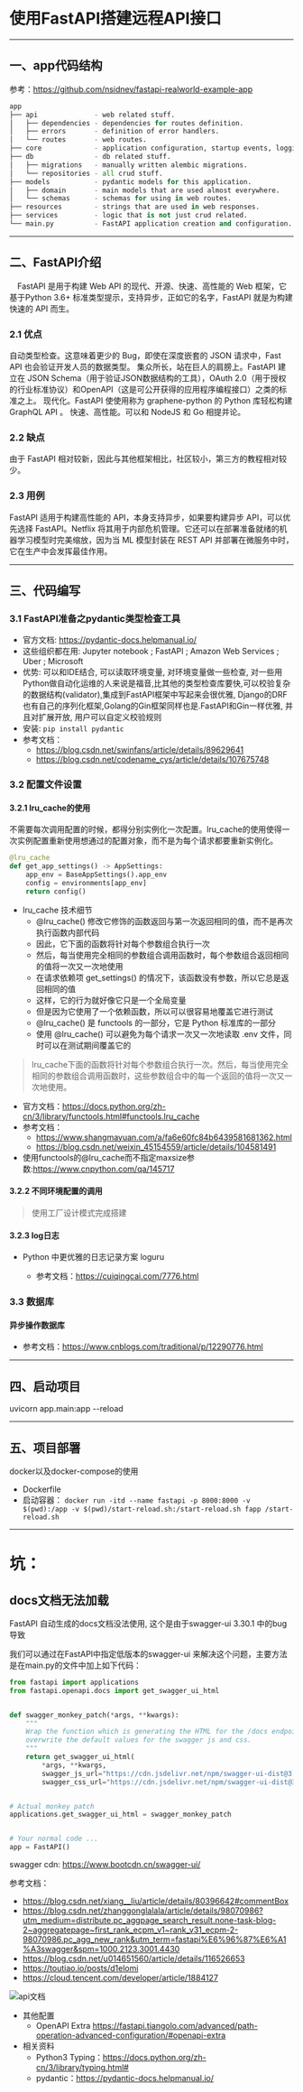 # 使用FastAPI搭建远程API接口
---
## 一、app代码结构
参考：https://github.com/nsidnev/fastapi-realworld-example-app
```python
app
├── api              - web related stuff.
│   ├── dependencies - dependencies for routes definition.
│   ├── errors       - definition of error handlers.
│   └── routes       - web routes.
├── core             - application configuration, startup events, logging.
├── db               - db related stuff.
│   ├── migrations   - manually written alembic migrations.
│   └── repositories - all crud stuff.
├── models           - pydantic models for this application.
│   ├── domain       - main models that are used almost everywhere.
│   └── schemas      - schemas for using in web routes.
├── resources        - strings that are used in web responses.
├── services         - logic that is not just crud related.
└── main.py          - FastAPI application creation and configuration.
```
---
## 二、FastAPI介绍
　FastAPI 是用于构建 Web API 的现代、开源、快速、高性能的 Web 框架，它基于Python 3.6+ 标准类型提示，支持异步，正如它的名字，FastAPI 就是为构建快速的 API 而生。
### 2.1 优点
自动类型检查。这意味着更少的 Bug，即使在深度嵌套的 JSON 请求中，Fast API 也会验证开发人员的数据类型。
集众所长，站在巨人的肩膀上。FastAPI 建立在 JSON Schema（用于验证JSON数据结构的工具），OAuth 2.0（用于授权的行业标准协议）和OpenAPI（这是可公开获得的应用程序编程接口）之类的标准之上。
现代化。FastAPI 使使用称为 graphene-python 的 Python 库轻松构建 GraphQL API 。
快速、高性能。可以和 NodeJS 和 Go 相提并论。
### 2.2 缺点
由于 FastAPI 相对较新，因此与其他框架相比，社区较小，第三方的教程相对较少。
### 2.3 用例
FastAPI 适用于构建高性能的 API，本身支持异步，如果要构建异步 API，可以优先选择 FastAPI。Netflix 将其用于内部危机管理。它还可以在部署准备就绪的机器学习模型时完美缩放，因为当 ML 模型封装在 REST API 并部署在微服务中时，它在生产中会发挥最佳作用。

---
## 三、代码编写
### 3.1 FastAPI准备之pydantic类型检查工具
- 官方文档: https://pydantic-docs.helpmanual.io/
- 这些组织都在用: Jupyter notebook ; FastAPI ; Amazon Web Services ; Uber ; Microsoft
- 优势: 可以和IDE结合, 可以读取环境变量, 对环境变量做一些检查, 对一些用Python做自动化运维的人来说是福音,比其他的类型检查库要快,可以校验复杂的数据结构(validator),集成到FastAPI框架中写起来会很优雅, Django的DRF也有自己的序列化框架,Golang的Gin框架同样也是.FastAPI和Gin一样优雅, 并且对扩展开放, 用户可以自定义校验规则
- 安装: `pip install pydantic`
- 参考文档：
    - https://blog.csdn.net/swinfans/article/details/89629641
    - https://blog.csdn.net/codename_cys/article/details/107675748
### 3.2 配置文件设置
#### 3.2.1 lru_cache的使用
不需要每次调用配置的时候，都得分别实例化一次配置。lru_cache的使用使得一次实例配置重新使用想通过的配置对象，而不是为每个请求都要重新实例化。
```python
@lru_cache
def get_app_settings() -> AppSettings:
    app_env = BaseAppSettings().app_env
    config = environments[app_env]
    return config()
```
- lru_cache 技术细节
    - @lru_cache() 修改它修饰的函数返回与第一次返回相同的值，而不是再次执行函数内部代码
    - 因此，它下面的函数将针对每个参数组合执行一次
    - 然后，每当使用完全相同的参数组合调用函数时，每个参数组合返回相同的值将一次又一次地使用
    - 在请求依赖项 get_settings() 的情况下，该函数没有参数，所以它总是返回相同的值
    - 这样，它的行为就好像它只是一个全局变量
    - 但是因为它使用了一个依赖函数，所以可以很容易地覆盖它进行测试
    - @lru_cache() 是 functools 的一部分，它是 Python 标准库的一部分
    - 使用 @lru_cache() 可以避免为每个请求一次又一次地读取 .env 文件，同时可以在测试期间覆盖它的
> lru_cache下面的函数将针对每个参数组合执行一次。然后，每当使用完全相同的参数组合调用函数时，这些参数组合中的每一个返回的值将一次又一次地使用。
- 官方文档：https://docs.python.org/zh-cn/3/library/functools.html#functools.lru_cache
- 参考文档：
    - https://www.shangmayuan.com/a/fa6e60fc84b6439581681362.html
    - https://blog.csdn.net/weixin_45154559/article/details/104581491
- 使用functools的@lru_cache而不指定maxsize参数:https://www.cnpython.com/qa/145717
#### 3.2.2 不同环境配置的调用
> 使用工厂设计模式完成搭建

#### 3.2.3 log日志
- Python 中更优雅的日志记录方案 loguru

    - 参考文档：https://cuiqingcai.com/7776.html
    
### 3.3 数据库
#### 异步操作数据库
- 参考文档：https://www.cnblogs.com/traditional/p/12290776.html

---
## 四、启动项目
uvicorn app.main:app --reload

---
## 五、项目部署
docker以及docker-compose的使用
- Dockerfile
- 启动容器：
`docker run -itd --name fastapi -p 8000:8000 -v $(pwd):/app -v $(pwd)/start-reload.sh:/start-reload.sh fapp /start-reload.sh
`

---
# 坑：
## docs文档无法加载
FastAPI 自动生成的docs文档没法使用, 这个是由于swagger-ui 3.30.1 中的bug导致

我们可以通过在FastAPI中指定低版本的swagger-ui 来解决这个问题，主要方法是在main.py的文件中加上如下代码：
```python
from fastapi import applications
from fastapi.openapi.docs import get_swagger_ui_html


def swagger_monkey_patch(*args, **kwargs):
    """
    Wrap the function which is generating the HTML for the /docs endpoint and 
    overwrite the default values for the swagger js and css.
    """
    return get_swagger_ui_html(
        *args, **kwargs,
        swagger_js_url="https://cdn.jsdelivr.net/npm/swagger-ui-dist@3.29/swagger-ui-bundle.js",
        swagger_css_url="https://cdn.jsdelivr.net/npm/swagger-ui-dist@3.29/swagger-ui.css")


# Actual monkey patch
applications.get_swagger_ui_html = swagger_monkey_patch


# Your normal code ...
app = FastAPI()
```
swagger cdn: https://www.bootcdn.cn/swagger-ui/

参考文档：
- https://blog.csdn.net/xiang__liu/article/details/80396642#commentBox
- https://blog.csdn.net/zhanggonglalala/article/details/98070986?utm_medium=distribute.pc_aggpage_search_result.none-task-blog-2~aggregatepage~first_rank_ecpm_v1~rank_v31_ecpm-2-98070986.pc_agg_new_rank&utm_term=fastapi%E6%96%87%E6%A1%A3swagger&spm=1000.2123.3001.4430
- https://blog.csdn.net/u014651560/article/details/116526653
- https://toutiao.io/posts/d1elomi
- https://cloud.tencent.com/developer/article/1884127

![api文档](res/fapi.png)
- 其他配置
    - OpenAPI Extra  https://fastapi.tiangolo.com/advanced/path-operation-advanced-configuration/#openapi-extra
- 相关资料
    - Python3 Typing：https://docs.python.org/zh-cn/3/library/typing.html#
    - pydantic：https://pydantic-docs.helpmanual.io/